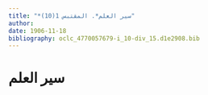 ```yaml
---
title: "*سير العلم*. المقتبس 1(10)"
author: 
date: 1906-11-18
bibliography: oclc_4770057679-i_10-div_15.d1e2908.bib
---
```




#  سير العلم 

